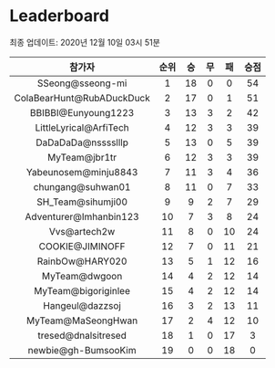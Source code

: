 # Leaderboard
최종 업데이트: 2020년 12월 10일 03시 51분




| 참가자 | 순위 | 승 | 무 | 패 | 승점 |
|:---:|:---:|:---:|:---:|:---:|:---:|
| SSeong@sseong-mi | 1 | 18 | 0 | 0 | 54 |
| ColaBearHunt@RubADuckDuck | 2 | 17 | 0 | 1 | 51 |
| BBIBBI@Eunyoung1223 | 3 | 13 | 3 | 2 | 42 |
| LittleLyrical@ArfiTech | 4 | 12 | 3 | 3 | 39 |
| DaDaDaDa@nsssslllp | 5 | 13 | 0 | 5 | 39 |
| MyTeam@jbr1tr | 6 | 12 | 3 | 3 | 39 |
| Yabeunosem@minju8843 | 7 | 11 | 3 | 4 | 36 |
| chungang@suhwan01 | 8 | 11 | 0 | 7 | 33 |
| SH_Team@sihumji00 | 9 | 9 | 2 | 7 | 29 |
| Adventurer@Imhanbin123 | 10 | 7 | 3 | 8 | 24 |
| Vvs@artech2w | 11 | 8 | 0 | 10 | 24 |
| COOKIE@JIMINOFF | 12 | 7 | 0 | 11 | 21 |
| RainbOw@HARY020 | 13 | 5 | 1 | 12 | 16 |
| MyTeam@dwgoon | 14 | 4 | 2 | 12 | 14 |
| MyTeam@bigoriginlee | 15 | 4 | 2 | 12 | 14 |
| Hangeul@dazzsoj | 16 | 3 | 2 | 13 | 11 |
| MyTeam@MaSeongHwan | 17 | 2 | 4 | 12 | 10 |
| tresed@dnalsitresed | 18 | 1 | 0 | 17 | 3 |
| newbie@gh-BumsooKim | 19 | 0 | 0 | 18 | 0 |